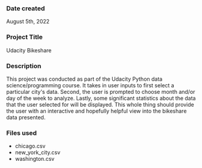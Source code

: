 ### Date created
August 5th, 2022

### Project Title
Udacity Bikeshare

### Description
This project was conducted as part of the Udacity Python data science/programming course. It takes in user inputs to
first select a particular city's data. Second, the user is prompted to choose month and/or day of the week to analyze.
Lastly, some significant statistics about the data that the user selected for will be displayed. This whole thing should
provide the user with an interactive and hopefully helpful view into the bikeshare data presented.

### Files used
- chicago.csv
- new_york_city.csv
- washington.csv